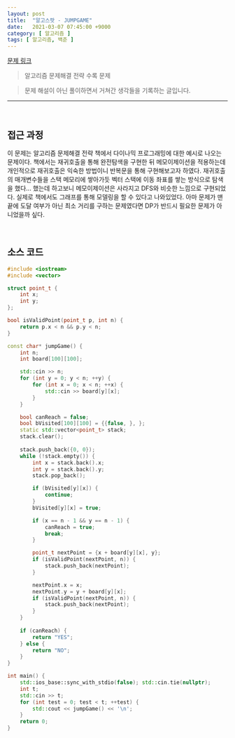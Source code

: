 ```yaml
---
layout: post
title:  "알고스팟 - JUMPGAME"
date:   2021-03-07 07:45:00 +9000
category: [ 알고리즘 ]
tags: [ 알고리즘, 백준 ]
---
```


[문제 링크](https://www.algospot.com/judge/problem/read/JUMPGAME)
> 알고리즘 문제해결 전략 수록 문제

> 문제 해설이 아닌 풀이하면서 거쳐간 생각들을 기록하는 글입니다.

---

<br>

## **접근 과정**
이 문제는 알고리즘 문제해결 전략 책에서 다이나믹 프로그래밍에 대한 예시로 나오는 문제이다. 책에서는 재귀호출을 통해 완전탐색을 구현한 뒤 메모이제이션을 적용하는데 개인적으로 재귀호출은 익숙한 방법이니 반복문을 통해 구현해보고자 하였다. 재귀호출의 매개변수들을 스택 메모리에 쌓아가듯 벡터 스택에 이동 좌표를 쌓는 방식으로 탐색을 했다... 했는데 하고보니 메모이제이션은 사라지고 DFS와 비슷한 느낌으로 구현되었다. 실제로 책에서도 그래프를 통해 모델링을 할 수 있다고 나와있었다.
아마 문제가 맨 끝에 도달 여부가 아닌 최소 거리를 구하는 문제였다면 DP가 반드시 필요한 문제가 아니었을까 싶다.

<br>

## **소스 코드**

```c++
#include <iostream>
#include <vector>

struct point_t {
    int x;
    int y;
};

bool isValidPoint(point_t p, int n) {
    return p.x < n && p.y < n;
}

const char* jumpGame() {
    int n;
    int board[100][100];

    std::cin >> n;
    for (int y = 0; y < n; ++y) {
        for (int x = 0; x < n; ++x) {
            std::cin >> board[y][x];
        }
    }

    bool canReach = false;
    bool bVisited[100][100] = {{false, }, };
    static std::vector<point_t> stack;
    stack.clear();
    
    stack.push_back({0, 0});
    while (!stack.empty()) {
        int x = stack.back().x;
        int y = stack.back().y;
        stack.pop_back();

        if (bVisited[y][x]) {
            continue;
        }
        bVisited[y][x] = true;

        if (x == n - 1 && y == n - 1) {
            canReach = true;
            break;
        }

        point_t nextPoint = {x + board[y][x], y};
        if (isValidPoint(nextPoint, n)) {
            stack.push_back(nextPoint);
        }

        nextPoint.x = x;
        nextPoint.y = y + board[y][x];
        if (isValidPoint(nextPoint, n)) {
            stack.push_back(nextPoint);
        }
    }
    
    if (canReach) {
        return "YES";
    } else {
        return "NO";
    }
}

int main() {
    std::ios_base::sync_with_stdio(false); std::cin.tie(nullptr);
    int t;
    std::cin >> t;
    for (int test = 0; test < t; ++test) {
        std::cout << jumpGame() << '\n';
    }
    return 0;
}
```